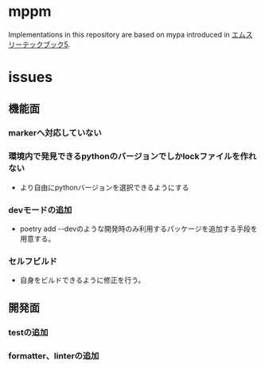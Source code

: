 # mppm
Implementations in this repository are based on mypa introduced in [エムスリーテックブック5](https://techbookfest.org/product/rpXewXTtekXgNPFBCWLrX4?productVariantID=nrAyYa0LsLwUZUk5Qee80X).



# issues

## 機能面

### markerへ対応していない

### 環境内で発見できるpythonのバージョンでしかlockファイルを作れない

- より自由にpythonバージョンを選択できるようにする

### devモードの追加

- poetry add --devのような開発時のみ利用するパッケージを追加する手段を用意する。

### セルフビルド

- 自身をビルドできるように修正を行う。

## 開発面

### testの追加



### formatter、linterの追加

